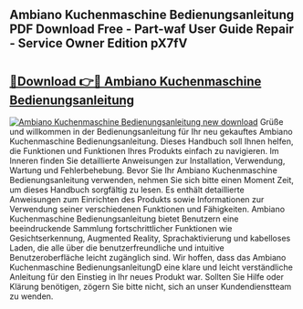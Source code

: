 ## Ambiano Kuchenmaschine Bedienungsanleitung PDF Download Free - Part-waf User Guide Repair - Service Owner Edition pX7fV

# <h2><a href="http://df0tsgm.blite.top/?on=Ambiano+Kuchenmaschine+Bedienungsanleitung">🔗Download 👉🔴 Ambiano Kuchenmaschine Bedienungsanleitung</a></h2>

[![Ambiano Kuchenmaschine Bedienungsanleitung new download](https://i.imgur.com/lujVjoI.png)](http://df0tsgm.blite.top/?on=Ambiano+Kuchenmaschine+Bedienungsanleitung)
Grüße und willkommen in der Bedienungsanleitung für Ihr neu gekauftes Ambiano Kuchenmaschine Bedienungsanleitung. Dieses Handbuch soll Ihnen helfen, die Funktionen und Funktionen Ihres Produkts einfach zu navigieren. Im Inneren finden Sie detaillierte Anweisungen zur Installation, Verwendung, Wartung und Fehlerbehebung. Bevor Sie Ihr Ambiano Kuchenmaschine Bedienungsanleitung verwenden, nehmen Sie sich bitte einen Moment Zeit, um dieses Handbuch sorgfältig zu lesen. Es enthält detaillierte Anweisungen zum Einrichten des Produkts sowie Informationen zur Verwendung seiner verschiedenen Funktionen und Fähigkeiten. Ambiano Kuchenmaschine Bedienungsanleitung bietet Benutzern eine beeindruckende Sammlung fortschrittlicher Funktionen wie Gesichtserkennung, Augmented Reality, Sprachaktivierung und kabelloses Laden, die alle über die benutzerfreundliche und intuitive Benutzeroberfläche leicht zugänglich sind. Wir hoffen, dass das Ambiano Kuchenmaschine BedienungsanleitungD eine klare und leicht verständliche Anleitung für den Einstieg in Ihr neues Produkt war. Sollten Sie Hilfe oder Klärung benötigen, zögern Sie bitte nicht, sich an unser Kundendienstteam zu wenden.
